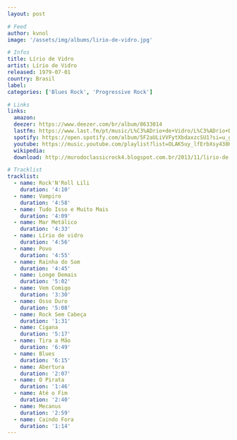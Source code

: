 ```yaml
---
layout: post

# Feed
author: kvnol
image: '/assets/img/albums/lirio-de-vidro.jpg'

# Infos
title: Lírio de Vidro
artist: Lírio de Vidro
released: 1979-07-01
country: Brasil
label:
categories: ['Blues Rock', 'Progressive Rock']

# Links
links:
  amazon:
  deezer: https://www.deezer.com/br/album/8633014
  lastfm: https://www.last.fm/pt/music/L%C3%ADrio+de+Vidro/L%C3%ADrio+De+Vidro
  spotify: https://open.spotify.com/album/5F2aULiVVFytXbdaxzcSU1?si=u_g5ZxE8RdGiHpbs7W1kkQ
  youtube: https://music.youtube.com/playlist?list=OLAK5uy_lfErbXsy438KLKrtCpNzQkDUUHkMpVHe8
  wikipedia:
  download: http://murodoclassicrock4.blogspot.com.br/2013/11/lirio-de-vidro-1978-1979-2004.html

# Tracklist
tracklist:
  - name: Rock'N'Roll Lili
    duration: '4:10'
  - name: Vampiro
    duration: '4:58'
  - name: Tudo Isso e Muito Mais
    duration: '4:09'
  - name: Mar Metálico
    duration: '4:33'
  - name: Lírio de vidro
    duration: '4:56'
  - name: Povo
    duration: '4:55'
  - name: Rainha do Som
    duration: '4:45'
  - name: Longe Demais
    duration: '5:02'
  - name: Vem Comigo
    duration: '3:30'
  - name: Osso Duro
    duration: '5:08'
  - name: Rock Sem Cabeça
    duration: '1:31'
  - name: Cigana
    duration: '5:17'
  - name: Tira a Mão
    duration: '6:49'
  - name: Blues
    duration: '6:15'
  - name: Abertura
    duration: '2:07'
  - name: O Pirata
    duration: '1:46'
  - name: Até o Fim
    duration: '2:40'
  - name: Mecanus
    duration: '2:59'
  - name: Caindo Fora
    duration: '1:14'
---
```

